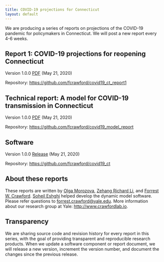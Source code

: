 ```yaml
---
title: COVID-19 projections for Connecticut
layout: default
---
```


We are producing a series of reports on projections of the COVID-19 pandemic for policymakers in Connecticut. We will post a new report every 4-6 weeks. 

## Report 1: COVID-19 projections for reopening Connecticut

Version 1.0.0 [PDF](https://github.com/fcrawford/covid19_ct_report1/releases/download/v1.0.0/report1.pdf) (May 21, 2020) 

Repository: <https://github.com/fcrawford/covid19_ct_report1>


## Technical report: A model for COVID-19 transmission in Connecticut

Version 1.0.0 [PDF](https://github.com/fcrawford/covid19_model_report/releases/download/v1.0.0/covid19_tech_report.pdf) (May 21, 2020)

Repository: <https://github.com/fcrawford/covid19_model_report>


## Software 

Version 1.0.0 [Release](https://github.com/fcrawford/covid19_ct/releases/tag/v1.0.0) (May 21, 2020) 

Repository: <https://github.com/fcrawford/covid19_ct>


## About these reports

These reports are written by [Olga Morozova](http://campuspress.yale.edu/omorozova/), [Zehang Richard Li](https://zehangli.com/), and [Forrest W. Crawford](http://www.crawfordlab.io/). [Soheil Eshghi](http://www.soheileshghi.com/) helped develop the dynamic model software.  Please refer questions to <forrest.crawford@yale.edu>.  More information about our research group at Yale: <http://www.crawfordlab.io>. 

## Transparency

We are sharing source code and revision history for every report in this series, with the goal of providing transparent and reproducible research products.  When we update a software component or report document, we will release a new version, increment the version number, and document the changes since the previous release.  


